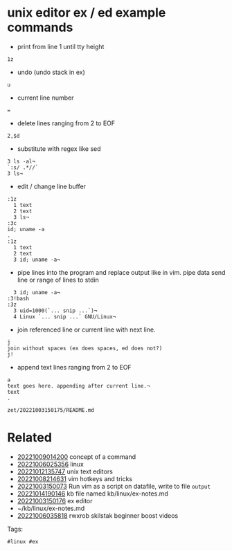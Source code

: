 # unix editor ex / ed example commands

- print from line 1 until tty height
```
1z
```

- undo (undo stack in ex)
```
u
```

- current line number
```
=
```

- delete lines ranging from 2 to EOF
```
2,$d
```

- substitute with regex like sed
```
3 ls -al¬
`:s/ .*//`
3 ls¬
```

- edit / change line buffer
```
:1z
  1 text
  2 text
  3 ls¬
:3c
id; uname -a
.
:1z
  1 text
  2 text
  3 id; uname -a¬
```

- pipe lines into the program and replace output like in vim.
pipe data send line or range of lines to stdin
```
  3 id; uname -a¬
:3!bash
:3z
  3 uid=1000(`... snip ...`)¬
  4 Linux `... snip ...` GNU/Linux¬
```

- join referenced line or current line with next line.
```
j
join without spaces (ex does spaces, ed does not?)
j!
```

- append text lines ranging from 2 to EOF
```
a
text goes here. appending after current line.¬
text
.
```

` zet/20221003150175/README.md `

# Related

- [20221009014200](/zet/20221009014200/README.md) concept of a command
- [20221006025356](/zet/20221006025356/README.md) linux
- [20221012135747](/zet/20221012135747/README.md) unix text editors
- [20221008214631](/zet/20221008214631/README.md) vim hotkeys and tricks
- [20221003150073](/zet/20221003150073/README.md) Run vim as a script on datafile, write to file `output`
- [20221014190146](/zet/20221014190146/README.md) kb file named kb/linux/ex-notes.md
- [20221003150176](/zet/20221003150176/README.md) ex editor
- ~/kb/linux/ex-notes.md
- [20221006035818](/zet/20221006035818/README.md) rwxrob skilstak beginner boost videos

Tags:

    #linux #ex 
